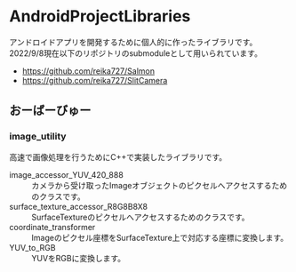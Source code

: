 # AndroidProjectLibraries

アンドロイドアプリを開発するために個人的に作ったライブラリです。2022/9/8現在以下のリポジトリのsubmoduleとして用いられています。

- https://github.com/reika727/Salmon
- https://github.com/reika727/SlitCamera

## おーばーびゅー

### image_utility

高速で画像処理を行うためにC++で実装したライブラリです。

<dl>
  <dt>image_accessor_YUV_420_888</dt>
  <dd>カメラから受け取ったImageオブジェクトのピクセルへアクセスするためのクラスです。</dd>
  <dt>surface_texture_accessor_R8G8B8X8</dt>
  <dd>SurfaceTextureのピクセルへアクセスするためのクラスです。</dd>
  <dt>coordinate_transformer</dt>
  <dd>Imageのピクセル座標をSurfaceTexture上で対応する座標に変換します。</dd>
  <dt>YUV_to_RGB</dt>
  <dd>YUVをRGBに変換します。</dd>
</dl>
